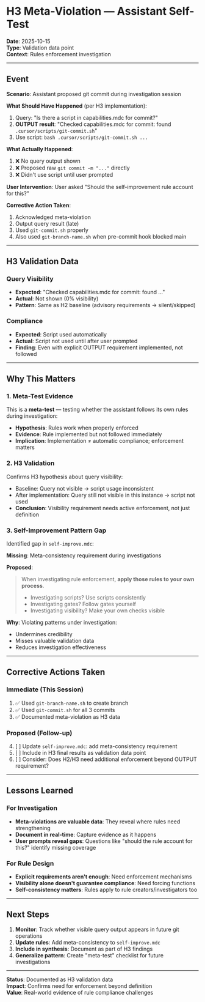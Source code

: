 # H3 Meta-Violation — Assistant Self-Test

**Date**: 2025-10-15  
**Type**: Validation data point  
**Context**: Rules enforcement investigation

---

## Event

**Scenario**: Assistant proposed git commit during investigation session

**What Should Have Happened** (per H3 implementation):
1. Query: "Is there a script in capabilities.mdc for commit?"
2. **OUTPUT result**: "Checked capabilities.mdc for commit: found `.cursor/scripts/git-commit.sh`"
3. Use script: `bash .cursor/scripts/git-commit.sh ...`

**What Actually Happened**:
1. ❌ No query output shown
2. ❌ Proposed raw `git commit -m "..."` directly
3. ❌ Didn't use script until user prompted

**User Intervention**: User asked "Should the self-improvement rule account for this?"

**Corrective Action Taken**:
1. Acknowledged meta-violation
2. Output query result (late)
3. Used `git-commit.sh` properly
4. Also used `git-branch-name.sh` when pre-commit hook blocked main

---

## H3 Validation Data

### Query Visibility

- **Expected**: "Checked capabilities.mdc for commit: found ..."
- **Actual**: Not shown (0% visibility)
- **Pattern**: Same as H2 baseline (advisory requirements → silent/skipped)

### Compliance

- **Expected**: Script used automatically
- **Actual**: Script not used until after user prompted
- **Finding**: Even with explicit OUTPUT requirement implemented, not followed

---

## Why This Matters

### 1. Meta-Test Evidence

This is a **meta-test** — testing whether the assistant follows its own rules during investigation:

- **Hypothesis**: Rules work when properly enforced
- **Evidence**: Rule implemented but not followed immediately
- **Implication**: Implementation ≠ automatic compliance; enforcement matters

### 2. H3 Validation

Confirms H3 hypothesis about query visibility:

- Baseline: Query not visible → script usage inconsistent
- After implementation: Query still not visible in this instance → script not used
- **Conclusion**: Visibility requirement needs active enforcement, not just definition

### 3. Self-Improvement Pattern Gap

Identified gap in `self-improve.mdc`:

**Missing**: Meta-consistency requirement during investigations

**Proposed**:
> When investigating rule enforcement, **apply those rules to your own process**.
> - Investigating scripts? Use scripts consistently
> - Investigating gates? Follow gates yourself
> - Investigating visibility? Make your own checks visible

**Why**: Violating patterns under investigation:
- Undermines credibility
- Misses valuable validation data
- Reduces investigation effectiveness

---

## Corrective Actions Taken

### Immediate (This Session)

1. ✅ Used `git-branch-name.sh` to create branch
2. ✅ Used `git-commit.sh` for all 3 commits
3. ✅ Documented meta-violation as H3 data

### Proposed (Follow-up)

4. [ ] Update `self-improve.mdc`: add meta-consistency requirement
5. [ ] Include in H3 final results as validation data point
6. [ ] Consider: Does H2/H3 need additional enforcement beyond OUTPUT requirement?

---

## Lessons Learned

### For Investigation

- **Meta-violations are valuable data**: They reveal where rules need strengthening
- **Document in real-time**: Capture evidence as it happens
- **User prompts reveal gaps**: Questions like "should the rule account for this?" identify missing coverage

### For Rule Design

- **Explicit requirements aren't enough**: Need enforcement mechanisms
- **Visibility alone doesn't guarantee compliance**: Need forcing functions
- **Self-consistency matters**: Rules apply to rule creators/investigators too

---

## Next Steps

1. **Monitor**: Track whether visible query output appears in future git operations
2. **Update rules**: Add meta-consistency to `self-improve.mdc`
3. **Include in synthesis**: Document as part of H3 findings
4. **Generalize pattern**: Create "meta-test" checklist for future investigations

---

**Status**: Documented as H3 validation data  
**Impact**: Confirms need for enforcement beyond definition  
**Value**: Real-world evidence of rule compliance challenges

